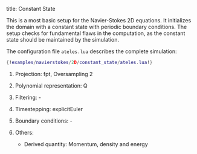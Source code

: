 title: Constant State

This is a most basic setup for the Navier-Stokes 2D equations.
It initializes the domain with a constant state with periodic boundary
conditions.
The setup checks for fundamental flaws in the computation, as the constant
state should be maintained by the simulation.

The configuration file `ateles.lua` describes the complete simulation:

```lua
{!examples/navierstokes/2D/constant_state/ateles.lua!}
```

1. Projection: fpt, Oversampling 2

2. Polynomial representation: Q

3. Filtering: -

4. Timestepping: explicitEuler

5. Boundary conditions: -

6. Others: 
   - Derived quantity: Momentum, density and energy

